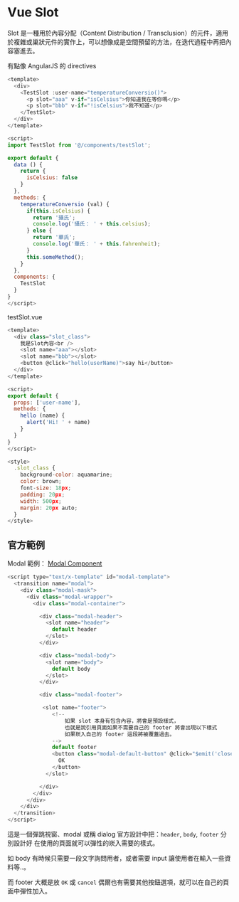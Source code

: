 # Vue Slot

Slot 是一種用於內容分配（Content Distribution / Transclusion）的元件，適用於複雜或巢狀元件的實作上，可以想像成是空間預留的方法，在迭代過程中再把內容塞進去。

有點像 AngularJS 的 directives

```js
<template>
  <div>
    <TestSlot :user-name="temperatureConversio()">
      <p slot="aaa" v-if="isCelsius">你知道我在等你嗎</p>
      <p slot="bbb" v-if="!isCelsius">我不知道</p>
    </TestSlot>
  </div>
</template>

<script>
import TestSlot from '@/components/testSlot';

export default {
  data () {
    return {
      isCelsius: false
    }
  },
  methods: {
    temperatureConversio (val) {
      if(this.isCelsius) {
        return '攝氏';
        console.log('攝氏： ' + this.celsius);
      } else {
        return '華氏';
        console.log('華氏： ' + this.fahrenheit);
      }
      this.someMethod();
    }
  },
  components: {
    TestSlot
  }
}
</script>
```

testSlot.vue

```js
<template>
  <div class="slot_class">
    我是Slot內容<br />
    <slot name="aaa"></slot>
    <slot name="bbb"></slot>
    <button @click="hello(userName)">say hi</button>
  </div>
</template>

<script>
export default {
  props: ['user-name'],
  methods: {
    hello (name) {
      alert('Hi! ' + name)
    }
  }
}
</script>

<style>
  .slot_class {
    background-color: aquamarine;
    color: brown;
    font-size: 18px;
    padding: 20px;
    width: 500px;
    margin: 20px auto;
  }
</style>
```

## 官方範例

Modal 範例： [Modal Component](https://vuejs.org/v2/examples/modal.html)

```js
<script type="text/x-template" id="modal-template">
  <transition name="modal">
    <div class="modal-mask">
      <div class="modal-wrapper">
        <div class="modal-container">

          <div class="modal-header">
            <slot name="header">
              default header
            </slot>
          </div>

          <div class="modal-body">
            <slot name="body">
              default body
            </slot>
          </div>

          <div class="modal-footer">

           <slot name="footer">
              <!--
                  如果 slot 本身有包含內容，將會是預設樣式，
                  也就是說引用頁面如果不需要自己的 footer 將會出現以下樣式
                  如果崁入自己的 footer 這段將被覆蓋過去。
              -->
              default footer
              <button class="modal-default-button" @click="$emit('close')">
                OK
              </button>
            </slot>

          </div>
        </div>
      </div>
    </div>
  </transition>
</script>
```

這是一個彈跳視窗、modal 或稱 dialog 官方設計中把：`header`, `body`, `footer` 分別設計好
在使用的頁面就可以彈性的崁入需要的樣式。

如 body 有時候只需要一段文字詢問用者，或者需要 input 讓使用者在輸入一些資料等..。

而 footer 大概是放 `OK` 或 `cancel` 偶爾也有需要其他按鈕選項，就可以在自己的頁面中彈性加入。
